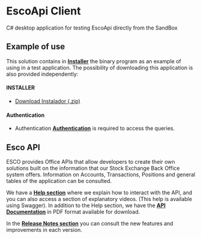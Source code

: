 # EscoApi Client

C# desktop application for testing EscoApi directly from the SandBox

## Example of use

This solution contains in [**Installer**](Installer/) the binary program as an example of using in a test application.
The possibility of downloading this application is also provided independently:

#### INSTALLER

- [Download Instalador (.zip)](Installer/Esco.API.Client.zip)

#### Authentication

- Authentication [**Authentication**](https://api.sistemasesco.com/swagger-ui/Help.html) is required to access the queries.


## Esco API 

ESCO provides Office APIs that allow developers to create their own solutions built on the information that our Stock Exchange Back Office system offers. Information on Accounts, Transactions, Positions and general tables of the application can be consulted.

We have a [**Help section**](https://api.sistemasesco.com/swagger-ui/Help.html) where we explain how to interact with the API, and you can also access a section of explanatory videos. (This help is available using Swagger). 
In addition to the Help section, we have the [**API Documentation**](https://api.sistemasesco.com/swagger-ui/documentos/Instructivo_Esco_Api_VisualBolsa_v4.pdf) in PDF format available for download.

In the [**Release Notes section**](https://api.sistemasesco.com/swagger-ui/releaseNotesEscoAPIVB.html) you can consult the new features and improvements in each version.

